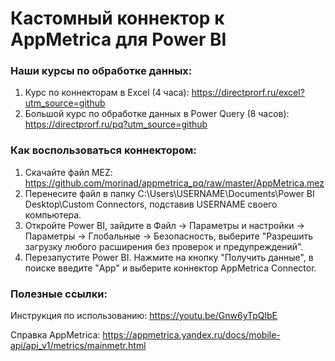 # Кастомный коннектор к AppMetrica для Power BI

### Наши курсы по обработке данных:
1) Курс по коннекторам в Excel (4 часа): https://directprorf.ru/excel?utm_source=github
2) Большой курс по обработке данных в Power Query (8 часов): https://directprorf.ru/pq?utm_source=github

### Как воспользоваться коннектором:

1) Скачайте файл MEZ: https://github.com/morinad/appmetrica_pq/raw/master/AppMetrica.mez
2) Перенесите файл в папку C:\Users\USERNAME\Documents\Power BI Desktop\Custom Connectors, подставив USERNAME своего компьютера.
3) Откройте Power BI, зайдите в Файл -> Параметры и настройки -> Параметры -> Глобальные -> Безопасность, выберите "Разрешить загрузку любого расширения без проверок и предупреждений".
4) Перезапустите Power BI. Нажмите на кнопку "Получить данные", в поиске введите "App" и выберите коннектор AppMetrica Connector.

### Полезные ссылки:
Инструкция по использованию: https://youtu.be/Gnw6yTpQlbE

Справка AppMetrica: https://appmetrica.yandex.ru/docs/mobile-api/api_v1/metrics/mainmetr.html



